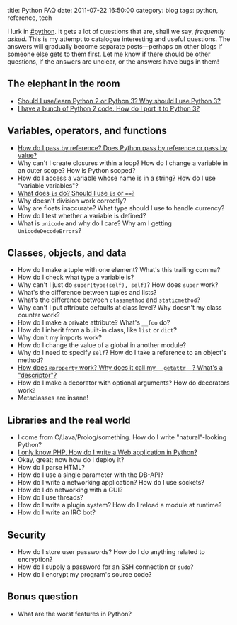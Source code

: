 title: Python FAQ
date: 2011-07-22 16:50:00
category: blog
tags: python, reference, tech

I lurk in [#python][].  It gets a lot of questions that are, shall we say, _frequently asked_.  This is my attempt to catalogue interesting and useful questions.  The answers will gradually become separate posts—perhaps on other blogs if someone else gets to them first.  Let me know if there should be other questions, if the answers are unclear, or the answers have bugs in them!

<!-- more -->

## The elephant in the room

* [Should I use/learn Python 2 or Python 3?  Why should I use Python 3?]({filename}2016-07-31-python-faq-why-should-i-use-python-3.markdown)
* [I have a bunch of Python 2 code.  How do I port it to Python 3?]({filename}2016-07-31-python-faq-how-do-i-port-to-python-3.markdown)

## Variables, operators, and functions

* [How do I pass by reference?  Does Python pass by reference or pass by value?][passing]
* Why can't I create closures within a loop?  How do I change a variable in an outer scope?  How is Python scoped?
* How do I access a variable whose name is in a string?  How do I use "variable variables"?
* [What does `is` do?  Should I use `is` or `==`?][equality]
* Why doesn't division work correctly?
* Why are floats inaccurate?  What type should I use to handle currency?
* How do I test whether a variable is defined?
* What is `unicode` and why do I care?  Why am I getting `UnicodeDecodeError`s?

## Classes, objects, and data

* How do I make a tuple with one element?  What's this trailing comma?
* How do I check what type a variable is?
* Why can't I just do `super(type(self), self)`?  How does `super` work?
* What's the difference between tuples and lists?
* What's the difference between `classmethod` and `staticmethod`?
* Why can't I put attribute defaults at class level?  Why doesn't my class counter work?
* How do I make a private attribute?  What's `__foo` do?
* How do I inherit from a built-in class, like `list` or `dict`?
* Why don't my imports work?
* How do I change the value of a global in another module?
* Why do I need to specify `self`?  How do I take a reference to an object's method?
* [How does `@property` work?  Why does it call my `__getattr__`?  What's a "descriptor"?][descriptors]
* How do I make a decorator with optional arguments?  How do decorators work?
* Metaclasses are insane!

## Libraries and the real world

* I come from C/Java/Prolog/something.  How do I write "natural"-looking Python?
* [I only know PHP.  How do I write a Web application in Python?][webdev]
* Okay, great; now how do I deploy it?
* How do I parse HTML?
* How do I use a single parameter with the DB-API?
* How do I write a networking application?  How do I use sockets?
* How do I do networking with a GUI?
* How do I use threads?
* How do I write a plugin system?  How do I reload a module at runtime?
* How do I write an IRC bot?

## Security

* How do I store user passwords?  How do I do anything related to encryption?
* How do I supply a password for an SSH connection or `sudo`?
* How do I encrypt my program's source code?

## Bonus question

* What are the worst features in Python?


[#python]: irc://irc.freenode.org/python
[descriptors]: /blog/2012/05/23/python-faq-descriptors/
[equality]: /blog/2012/03/24/python-faq-equality/
[passing]: /blog/2012/05/23/python-faq-passing/
[webdev]: /blog/2012/05/05/python-faq-webdev/
